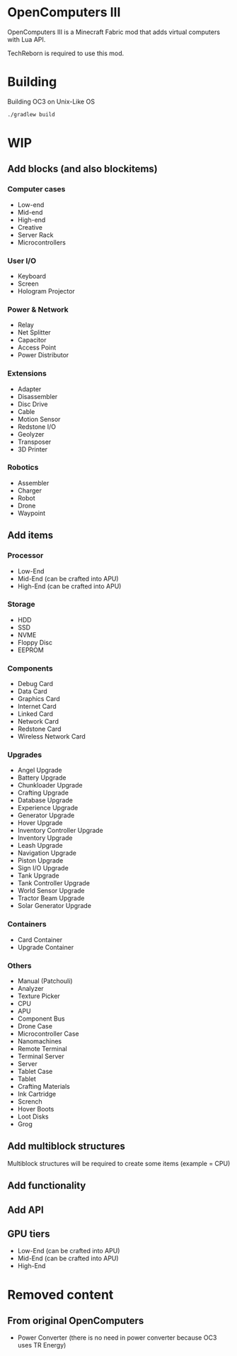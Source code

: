 # OpenComputers III
OpenComputers III is a Minecraft Fabric mod that adds virtual computers with Lua API. 

TechReborn is required to use this mod.
# Building
Building OC3 on Unix-Like OS
```bash
./gradlew build
```

# WIP
## Add blocks (and also blockitems)
### Computer cases
* Low-end
* Mid-end
* High-end
* Creative
* Server Rack
* Microcontrollers
### User I/O
* Keyboard
* Screen
* Hologram Projector
### Power & Network
* Relay
* Net Splitter
* Capacitor
* Access Point
* Power Distributor
### Extensions
* Adapter
* Disassembler
* Disc Drive
* Cable
* Motion Sensor
* Redstone I/O
* Geolyzer
* Transposer
* 3D Printer
### Robotics
* Assembler
* Charger
* Robot
* Drone
* Waypoint
## Add items
### Processor
* Low-End
* Mid-End (can be crafted into APU) 
* High-End (can be crafted into APU) 
### Storage
* HDD
* SSD
* NVME
* Floppy Disc
* EEPROM
### Components
* Debug Card
* Data Card
* Graphics Card
* Internet Card
* Linked Card
* Network Card
* Redstone Card
* Wireless Network Card
### Upgrades
* Angel Upgrade
* Battery Upgrade
* Chunkloader Upgrade
* Crafting Upgrade
* Database Upgrade
* Experience Upgrade
* Generator Upgrade
* Hover Upgrade
* Inventory Controller Upgrade
* Inventory Upgrade
* Leash Upgrade
* Navigation Upgrade
* Piston Upgrade
* Sign I/O Upgrade
* Tank Upgrade
* Tank Controller Upgrade
* World Sensor Upgrade
* Tractor Beam Upgrade
* Solar Generator Upgrade
### Containers
* Card Container
* Upgrade Container
### Others
* Manual (Patchouli)
* Analyzer
* Texture Picker
* CPU
* APU
* Component Bus
* Drone Case
* Microcontroller Case
* Nanomachines
* Remote Terminal
* Terminal Server
* Server
* Tablet Case
* Tablet
* Crafting Materials
* Ink Cartridge
* Scrench
* Hover Boots
* Loot Disks
* Grog
## Add multiblock structures
Multiblock structures will be required to create some items (example = CPU)
## Add functionality
## Add API
## GPU tiers
* Low-End (can be crafted into APU) 
* Mid-End (can be crafted into APU) 
* High-End

# Removed content
## From original OpenComputers
* Power Converter (there is no need in power converter because OC3 uses TR Energy)
